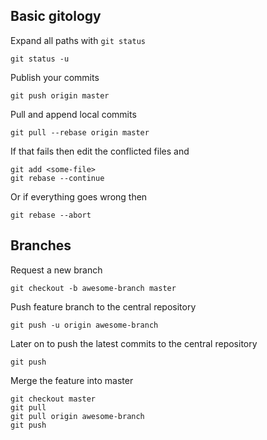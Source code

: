 Basic gitology
--------------

Expand all paths with `git status`

    git status -u

Publish your commits

    git push origin master

Pull and append local commits

    git pull --rebase origin master

If that fails then edit the conflicted files and

    git add <some-file>
    git rebase --continue

Or if everything goes wrong then

    git rebase --abort

Branches
--------

Request a new branch

    git checkout -b awesome-branch master

Push feature branch to the central repository

    git push -u origin awesome-branch

Later on to push the latest commits to the central repository

    git push

Merge the feature into master

    git checkout master
    git pull
    git pull origin awesome-branch
    git push


